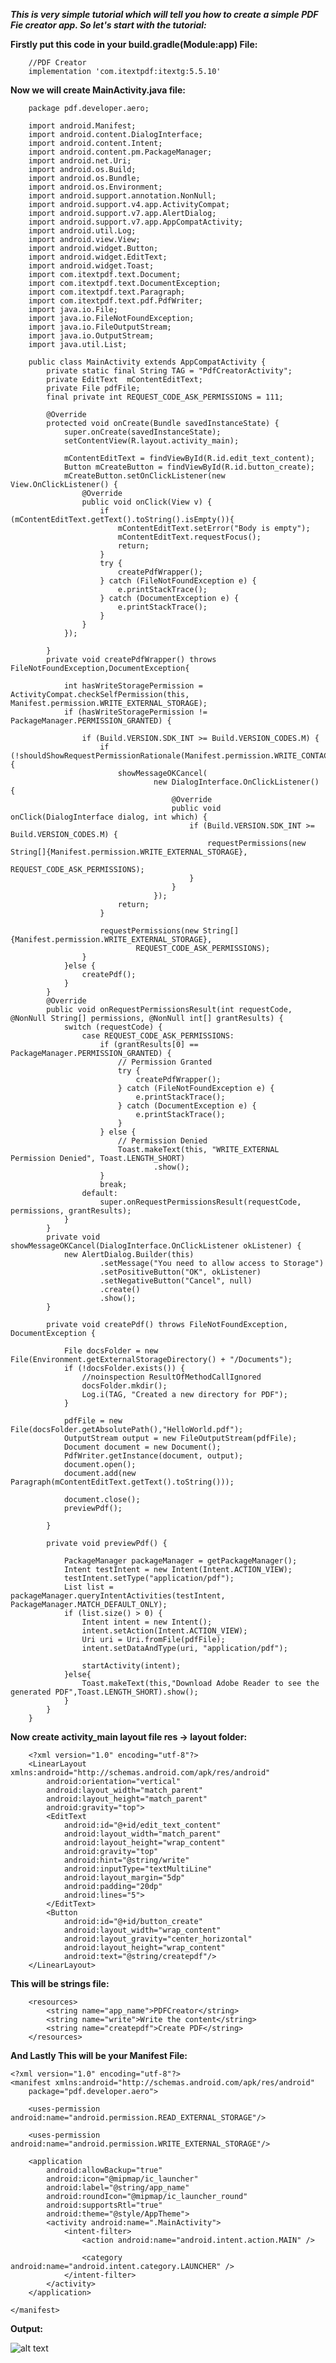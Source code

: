 ***This is very simple tutorial which will tell you how to create a simple PDF Fie creator app. So let's start with the tutorial:***

**Firstly put this code in your build.gradle(Module:app) File:**

		//PDF Creator
		implementation 'com.itextpdf:itextg:5.5.10'
		


**Now we will create MainActivity.java file:**

		package pdf.developer.aero;

		import android.Manifest;
		import android.content.DialogInterface;
		import android.content.Intent;
		import android.content.pm.PackageManager;
		import android.net.Uri;
		import android.os.Build;
		import android.os.Bundle;
		import android.os.Environment;
		import android.support.annotation.NonNull;
		import android.support.v4.app.ActivityCompat;
		import android.support.v7.app.AlertDialog;
		import android.support.v7.app.AppCompatActivity;
		import android.util.Log;
		import android.view.View;
		import android.widget.Button;
		import android.widget.EditText;
		import android.widget.Toast;
		import com.itextpdf.text.Document;
		import com.itextpdf.text.DocumentException;
		import com.itextpdf.text.Paragraph;
		import com.itextpdf.text.pdf.PdfWriter;
		import java.io.File;
		import java.io.FileNotFoundException;
		import java.io.FileOutputStream;
		import java.io.OutputStream;
		import java.util.List;

		public class MainActivity extends AppCompatActivity {
			private static final String TAG = "PdfCreatorActivity";
			private EditText  mContentEditText;
			private File pdfFile;
			final private int REQUEST_CODE_ASK_PERMISSIONS = 111;

			@Override
			protected void onCreate(Bundle savedInstanceState) {
				super.onCreate(savedInstanceState);
				setContentView(R.layout.activity_main);

				mContentEditText = findViewById(R.id.edit_text_content);
				Button mCreateButton = findViewById(R.id.button_create);
				mCreateButton.setOnClickListener(new View.OnClickListener() {
					@Override
					public void onClick(View v) {
						if (mContentEditText.getText().toString().isEmpty()){
							mContentEditText.setError("Body is empty");
							mContentEditText.requestFocus();
							return;
						}
						try {
							createPdfWrapper();
						} catch (FileNotFoundException e) {
							e.printStackTrace();
						} catch (DocumentException e) {
							e.printStackTrace();
						}
					}
				});

			}
			private void createPdfWrapper() throws FileNotFoundException,DocumentException{

				int hasWriteStoragePermission = ActivityCompat.checkSelfPermission(this, Manifest.permission.WRITE_EXTERNAL_STORAGE);
				if (hasWriteStoragePermission != PackageManager.PERMISSION_GRANTED) {

					if (Build.VERSION.SDK_INT >= Build.VERSION_CODES.M) {
						if (!shouldShowRequestPermissionRationale(Manifest.permission.WRITE_CONTACTS)) {
							showMessageOKCancel(
									new DialogInterface.OnClickListener() {
										@Override
										public void onClick(DialogInterface dialog, int which) {
											if (Build.VERSION.SDK_INT >= Build.VERSION_CODES.M) {
												requestPermissions(new String[]{Manifest.permission.WRITE_EXTERNAL_STORAGE},
														REQUEST_CODE_ASK_PERMISSIONS);
											}
										}
									});
							return;
						}

						requestPermissions(new String[]{Manifest.permission.WRITE_EXTERNAL_STORAGE},
								REQUEST_CODE_ASK_PERMISSIONS);
					}
				}else {
					createPdf();
				}
			}
			@Override
			public void onRequestPermissionsResult(int requestCode, @NonNull String[] permissions, @NonNull int[] grantResults) {
				switch (requestCode) {
					case REQUEST_CODE_ASK_PERMISSIONS:
						if (grantResults[0] == PackageManager.PERMISSION_GRANTED) {
							// Permission Granted
							try {
								createPdfWrapper();
							} catch (FileNotFoundException e) {
								e.printStackTrace();
							} catch (DocumentException e) {
								e.printStackTrace();
							}
						} else {
							// Permission Denied
							Toast.makeText(this, "WRITE_EXTERNAL Permission Denied", Toast.LENGTH_SHORT)
									.show();
						}
						break;
					default:
						super.onRequestPermissionsResult(requestCode, permissions, grantResults);
				}
			}
			private void showMessageOKCancel(DialogInterface.OnClickListener okListener) {
				new AlertDialog.Builder(this)
						.setMessage("You need to allow access to Storage")
						.setPositiveButton("OK", okListener)
						.setNegativeButton("Cancel", null)
						.create()
						.show();
			}

			private void createPdf() throws FileNotFoundException, DocumentException {

				File docsFolder = new File(Environment.getExternalStorageDirectory() + "/Documents");
				if (!docsFolder.exists()) {
					//noinspection ResultOfMethodCallIgnored
					docsFolder.mkdir();
					Log.i(TAG, "Created a new directory for PDF");
				}

				pdfFile = new File(docsFolder.getAbsolutePath(),"HelloWorld.pdf");
				OutputStream output = new FileOutputStream(pdfFile);
				Document document = new Document();
				PdfWriter.getInstance(document, output);
				document.open();
				document.add(new Paragraph(mContentEditText.getText().toString()));

				document.close();
				previewPdf();

			}

			private void previewPdf() {

				PackageManager packageManager = getPackageManager();
				Intent testIntent = new Intent(Intent.ACTION_VIEW);
				testIntent.setType("application/pdf");
				List list = packageManager.queryIntentActivities(testIntent, PackageManager.MATCH_DEFAULT_ONLY);
				if (list.size() > 0) {
					Intent intent = new Intent();
					intent.setAction(Intent.ACTION_VIEW);
					Uri uri = Uri.fromFile(pdfFile);
					intent.setDataAndType(uri, "application/pdf");

					startActivity(intent);
				}else{
					Toast.makeText(this,"Download Adobe Reader to see the generated PDF",Toast.LENGTH_SHORT).show();
				}
			}
		}

**Now create activity_main layout file res -> layout folder:**

		<?xml version="1.0" encoding="utf-8"?>
		<LinearLayout xmlns:android="http://schemas.android.com/apk/res/android"
			android:orientation="vertical"
			android:layout_width="match_parent"
			android:layout_height="match_parent"
			android:gravity="top">
			<EditText
				android:id="@+id/edit_text_content"
				android:layout_width="match_parent"
				android:layout_height="wrap_content"
				android:gravity="top"
				android:hint="@string/write"
				android:inputType="textMultiLine"
				android:layout_margin="5dp"
				android:padding="20dp"
				android:lines="5">
			</EditText>
			<Button
				android:id="@+id/button_create"
				android:layout_width="wrap_content"
				android:layout_gravity="center_horizontal"
				android:layout_height="wrap_content"
				android:text="@string/createpdf"/>
		</LinearLayout>	

**This will be strings file:**

		<resources>
			<string name="app_name">PDFCreator</string>
			<string name="write">Write the content</string>
			<string name="createpdf">Create PDF</string>
		</resources>
		
**And Lastly This will be your Manifest File:**

    <?xml version="1.0" encoding="utf-8"?>
    <manifest xmlns:android="http://schemas.android.com/apk/res/android"
        package="pdf.developer.aero">

        <uses-permission android:name="android.permission.READ_EXTERNAL_STORAGE"/>

        <uses-permission android:name="android.permission.WRITE_EXTERNAL_STORAGE"/>

        <application
            android:allowBackup="true"
            android:icon="@mipmap/ic_launcher"
            android:label="@string/app_name"
            android:roundIcon="@mipmap/ic_launcher_round"
            android:supportsRtl="true"
            android:theme="@style/AppTheme">
            <activity android:name=".MainActivity">
                <intent-filter>
                    <action android:name="android.intent.action.MAIN" />

                    <category android:name="android.intent.category.LAUNCHER" />
                </intent-filter>
            </activity>
        </application>

    </manifest>

**Output:**

![alt text]()
